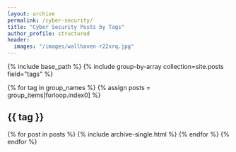 ```yaml
---
layout: archive
permalink: /cyber-security/
title: "Cyber Security Posts by Tags"
author_profile: structured
header:
  images: "/images/wallhaven-r22xrq.jpg"
---
```


{% include base_path %}
{% include group-by-array collection=site.posts field="tags" %}

{% for tag in group_names %}
  {% assign posts = group_items[forloop.index0] %}
  <h2 id="{{ tag | slugify }}" class="archive__subtitle">{{ tag }}</h2>
  {% for post in posts %}
    {% include archive-single.html %}
  {% endfor %}
{% endfor %}
